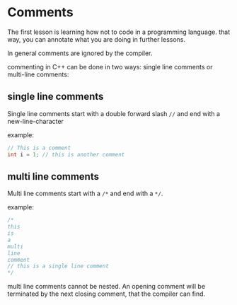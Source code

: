 # Comments

The first lesson is learning how not to code in a programming language. that way, you can annotate what you are doing in further lessons.

In general comments are ignored by the compiler.

commenting in C++ can be done in two ways: single line comments or multi-line comments:

## single line comments
Single line comments start with a double forward slash `//` and end with a new-line-character

example:
```cpp
// This is a comment
int i = 1; // this is another comment

```

## multi line comments
Multi line comments start with a `/*` and end with a `*/`.

example:
```cpp
/*
this
is
a
multi
line
comment
// this is a single line comment
*/
```

multi line comments cannot be nested. An opening comment will be terminated by the next closing comment, that the compiler can find.